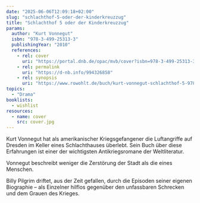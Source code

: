 ```yaml
---
date: "2025-06-06T12:09:18+02:00"
slug: "schlachthof-5-oder-der-kinderkreuzzug"
title: "Schlachthof 5 oder der Kinderkreuzzug"
params:
  author: "Kurt Vonnegut"
  isbn: "978-3-499-25313-3"
  publishingYear: "2010"
  references:
    - rel: cover
      uri: "https://portal.dnb.de/opac/mvb/cover?isbn=978-3-499-25313-3"
    - rel: permalink
      uri: "https://d-nb.info/994326858"
    - rel: synopsis
      uri: "https://www.rowohlt.de/buch/kurt-vonnegut-schlachthof-5-9783499253133"
topics:
  - "Drama"
booklists:
  - wishlist
resources:
  - name: cover
    src: cover.jpg
---
```


Kurt Vonnegut hat als amerikanischer Kriegsgefangener die Luftangriffe auf 
Dresden im Keller eines Schlachthauses überlebt. Sein Buch über diese 
Erfahrungen ist einer der wichtigsten Antikriegsromane der Weltliteratur. 

Vonnegut beschreibt weniger die Zerstörung der Stadt als die eines Menschen. 

Billy Pilgrim driftet, aus der Zeit gefallen, durch die Episoden seiner eigenen 
Biographie – als Einzelner hilflos gegenüber den unfassbaren Schrecken und dem 
Grauen des Krieges.